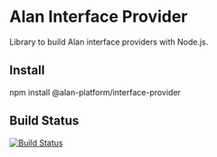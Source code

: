 # Alan Interface Provider

Library to build Alan interface providers with Node.js.

## Install

npm install @alan-platform/interface-provider

## Build Status

[![Build Status](https://travis-ci.org/alan-platform/InterfaceProvider.svg?branch=master)](https://travis-ci.org/alan-platform/InterfaceProvider)

